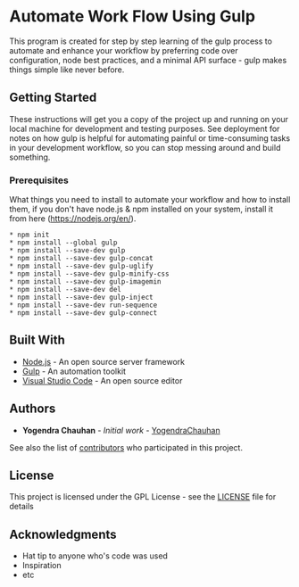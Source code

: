 # Automate Work Flow Using Gulp

This program is created for step by step learning of the gulp process to automate and enhance your workflow by preferring code over configuration, node best practices, and a minimal API surface - gulp makes things simple like never before.

## Getting Started

These instructions will get you a copy of the project up and running on your local machine for development and testing purposes. See deployment for notes on how gulp is helpful for automating painful or time-consuming tasks in your development workflow, so you can stop messing around and build something.

### Prerequisites

What things you need to install to automate your workflow and how to install them, if you don't have node.js & npm installed on your system, install it from here (https://nodejs.org/en/).

```
* npm init
* npm install --global gulp
* npm install --save-dev gulp
* npm install --save-dev gulp-concat
* npm install --save-dev gulp-uglify
* npm install --save-dev gulp-minify-css
* npm install --save-dev gulp-imagemin
* npm install --save-dev del
* npm install --save-dev gulp-inject
* npm install --save-dev run-sequence
* npm install --save-dev gulp-connect
```
## Built With

* [Node.js](https://nodejs.org/en/) - An open source server framework
* [Gulp](https://gulpjs.com/) - An automation toolkit
* [Visual Studio Code](https://code.visualstudio.com/) - An open source editor

## Authors

* **Yogendra Chauhan** - *Initial work* - [YogendraChauhan](https://github.com/YogendraChauhan/Gulp)

See also the list of [contributors](https://github.com/YogendraChauhan/Gulp/graphs/contributors) who participated in this project.

## License

This project is licensed under the GPL License - see the [LICENSE](LICENSE) file for details

## Acknowledgments

* Hat tip to anyone who's code was used
* Inspiration
* etc